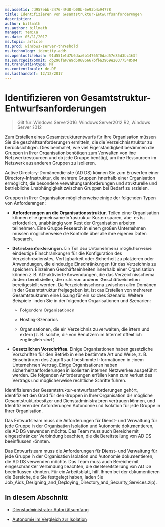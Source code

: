 ```yaml
---
ms.assetid: 7d957ebb-3476-49d8-b00b-6e93b4a94778
title: Identifizieren von Gesamtstruktur-Entwurfsanforderungen
description: 
author: billmath
ms.author: billmath
manager: femila
ms.date: 05/31/2017
ms.topic: article
ms.prod: windows-server-threshold
ms.technology: identity-adds
ms.openlocfilehash: 91d551e5d7b6daa6b1476570dad57e85d3bc163f
ms.sourcegitcommit: db290fa07e9d50686667bfba3969e20377548504
ms.translationtype: MT
ms.contentlocale: de-DE
ms.lasthandoff: 12/12/2017
---
```

# <a name="identifying-forest-design-requirements"></a>Identifizieren von Gesamtstruktur-Entwurfsanforderungen

>Gilt für: Windows Server2016, Windows Server2012 R2, Windows Server 2012

Zum Erstellen eines Gesamtstrukturentwurfs für Ihre Organisation müssen Sie die geschäftsanforderungen ermitteln, die die Verzeichnisstruktur zu berücksichtigen. Dies beinhaltet, wie viel Eigenständigkeit bestimmen die Gruppen in Ihrer Organisation benötigen zum Verwalten von ihre Netzwerkressourcen und ob jede Gruppe benötigt, um ihre Ressourcen im Netzwerk aus anderen Gruppen zu isolieren.  
  
Active Directory-Domänendienste (AD DS) können Sie zum Entwerfen einer Directory-Infrastruktur, die mehrere Gruppen innerhalb einer Organisation ermöglicht, die besondere verwaltungsanforderungen und strukturelle und betriebliche Unabhängigkeit zwischen Gruppen bei Bedarf zu erzielen.  
  
Gruppen in Ihrer Organisation möglicherweise einige der folgenden Typen von Anforderungen:  
  
-   **Anforderungen an die Organisationsstruktur**. Teilen einer Organisation können eine gemeinsame Infrastruktur Kosten sparen, aber es ist erforderlich, unabhängig vom Rest der Organisation arbeiten teilnehmen. Eine Gruppe Research in einem großen Unternehmen müssen möglicherweise die Kontrolle über alle ihre eigenen Daten Research.  
  
-   **Betriebsanforderungen**. Ein Teil des Unternehmens möglicherweise eindeutige Einschränkungen für die Konfiguration des Verzeichnisdienstes, Verfügbarkeit oder Sicherheit zu platzieren oder Anwendungen, die eindeutige Einschränkungen für das Verzeichnis zu speichern. Einzelnen Geschäftseinheiten innerhalb einer Organisation können z. B. AD-aktivierte Anwendungen, die das Verzeichnisschema ändern bereitstellen, die nicht von anderen Geschäftseinheiten bereitgestellt werden. Da Verzeichnisschema zwischen allen Domänen in der Gesamtstruktur freigegeben ist, ist das Erstellen von mehreren Gesamtstrukturen eine Lösung für ein solches Szenario. Weitere Beispiele finden Sie in der folgenden Organisationen und Szenarien:  
  
    -   Folgendem Organisationen  
  
    -   Hosting-Szenarios  
  
    -   Organisationen, die ein Verzeichnis zu verwalten, die intern und extern (z. B. solche, die von Benutzern im Internet öffentlich zugänglich sind.)  
  
-   **Gesetzlichen Vorschriften**. Einige Organisationen haben gesetzliche Vorschriften für den Betrieb in eine bestimmte Art und Weise, z. B. Einschränken des Zugriffs auf bestimmte Informationen in einem Unternehmen Vertrag. Einige Organisationen haben sicherheitsanforderungen in isolierten internen Netzwerken ausgeführt werden. Die folgenden Anforderungen erfüllen kann zum Verlust des Vertrags und möglicherweise rechtliche Schritte führen.  
  
Identifizieren der Gesamtstruktur-entwurfsanforderungen gehört, identifiziert den Grad für den Gruppen in Ihrer Organisation die mögliche Gesamtstrukturbesitzer und Dienstadministratoren vertrauen können, und Identifizieren der Anforderungen Autonomie und Isolation für jede Gruppe in Ihrer Organisation.  
  
Das Entwurfsteam muss die Anforderungen für Dienst- und Verwaltung für jede Gruppe in der Organisation Isolation und Autonomie dokumentieren, die AD DS verwenden möchte. Das Team muss auch Bereiche mit eingeschränkter Verbindung beachten, die die Bereitstellung von AD DS beeinflussen könnten.  
  
Das Entwurfsteam muss die Anforderungen für Dienst- und Verwaltung für jede Gruppe in der Organisation Isolation und Autonomie dokumentieren, die AD DS verwenden möchte. Das Team muss auch Bereiche mit eingeschränkter Verbindung beachten, die die Bereitstellung von AD DS beeinflussen könnten. Für ein Arbeitsblatt, hilft Ihnen bei der dokumentieren die Bereiche, die Sie festgelegt haben, laden Sie Job_Aids_Designing_and_Deploying_Directory_and_Security_Services.zip).  
  
## <a name="in-this-section"></a>In diesem Abschnitt  
  
-   [Dienstadministrator Autoritätsumfang](../../ad-ds/plan/Service-Administrator-Scope-of-Authority.md)  
  
-   [Autonomie im Vergleich zur Isolation](../../ad-ds/plan/Autonomy-vs.-Isolation.md)  
  


